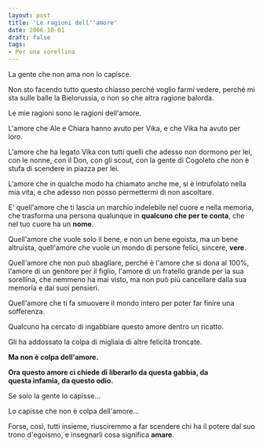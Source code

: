 ```yaml
---
layout: post
title: 'Le ragioni dell''amore'
date: 2006-10-01
draft: false
tags: 
- Per una sorellina
---
```


  

La gente che non ama non lo capisce.

Non sto facendo tutto questo chiasso perché voglio farmi vedere, perché mi sta sulle balle la Bielorussia, o non so che altra ragione balorda.

Le mie ragioni sono le ragioni dell'amore.

L'amore che Ale e Chiara hanno avuto per Vika, e che Vika ha avuto per loro.

L'amore che ha legato Vika con tutti quelli che adesso non dormono per lei, con le nonne, con il Don, con gli scout, con la gente di Cogoleto che non è stufa di scendere in piazza per lei.

L'amore che in qualche modo ha chiamato anche me, si è intrufolato nella mia vita, e che adesso non posso permettermi di non ascoltare.

E' quell'amore che ti lascia un marchio indelebile nel cuore e nella memoria, che trasforma una persona qualunque in **qualcuno che per te conta**, che nel tuo cuore ha un **nome**.

Quell'amore che vuole solo il bene, e non un bene egoista, ma un bene altruista, quell'amore che vuole un mondo di persone felici, sincere, **vere**.

Quell'amore che non può sbagliare, perché è l'amore che si dona al 100%, l'amore di un genitore per il figlio, l'amore di un fratello grande per la sua sorellina, che nemmeno ha mai visto, ma non può più cancellare dalla sua memoria e dai suoi pensieri.

Quell'amore che ti fa smuovere il mondo intero per poter far finire una sofferenza.

Qualcuno ha cercato di ingabbiare questo amore dentro un ricatto.

Gli ha addossato la colpa di migliaia di altre felicità troncate.

**Ma non è colpa dell'amore.**

**Ora questo amore ci chiede di liberarlo da questa gabbia, da questa infamia, da questo odio.**

Se solo la gente lo capisse...

Lo capisse che non è colpa dell'amore...

Forse, così, tutti insieme, riusciremmo a far scendere chi ha il potere dal suo trono d'egoismo, e insegnarli cosa significa **amare**.